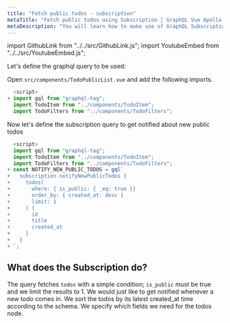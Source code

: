 ```yaml
---
title: "Fetch public todos - subscription"
metaTitle: "Fetch public todos using Subscription | GraphQL Vue Apollo Tutorial"
metaDescription: "You will learn how to make use of GraphQL Subscriptions to get notified whenever a new todo comes in Vue app"
---
```


import GithubLink from "../../src/GithubLink.js";
import YoutubeEmbed from "../../src/YoutubeEmbed.js";

<YoutubeEmbed link="https://www.youtube.com/embed/ooy-5LzrvxM" />

Let's define the graphql query to be used:

Open `src/components/TodoPublicList.vue` and add the following imports.

<GithubLink link="https://github.com/hasura/graphql-engine/blob/master/community/learn/graphql-tutorials/tutorials/vue-apollo/app-final/src/components/TodoPublicList.vue" text="src/components/TodoPublicList.vue" />

```javascript
  <script>
+ import gql from "graphql-tag";
  import TodoItem from "../components/TodoItem";
  import TodoFilters from "../components/TodoFilters";
```

Now let's define the subscription query to get notified about new public todos

```javascript
  <script>
  import gql from "graphql-tag";
  import TodoItem from "../components/TodoItem";
  import TodoFilters from "../components/TodoFilters";
+ const NOTIFY_NEW_PUBLIC_TODOS = gql`
+   subscription notifyNewPublicTodos {
+     todos(
+       where: { is_public: { _eq: true }} 
+       order_by: { created_at: desc }
+       limit: 1
+     ) {
+       id
+       title
+       created_at
+     }
+   }
+ `;
```

What does the Subscription do?
------------------------------

The query fetches `todos` with a simple condition; `is_public` must be true and we limit the results to 1. We would just like to get notified whenever a new todo comes in.
We sort the todos by its latest created_at time according to the schema. We specify which fields we need for the todos node.

